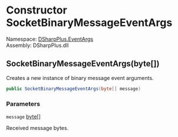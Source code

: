 # Constructor SocketBinaryMessageEventArgs

Namespace: [DSharpPlus.EventArgs](DSharpPlus.EventArgs.md)  
Assembly: DSharpPlus.dll

## <a id="DSharpPlus_EventArgs_SocketBinaryMessageEventArgs__ctor_System_Byte___"></a>SocketBinaryMessageEventArgs\(byte\[\]\)

Creates a new instance of binary message event arguments.

```csharp
public SocketBinaryMessageEventArgs(byte[] message)
```

### Parameters

`message` [byte](https://learn.microsoft.com/dotnet/api/system.byte)\[\]

Received message bytes.

